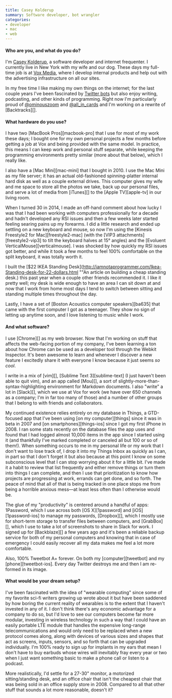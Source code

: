 ```yaml
---
title: Casey Kolderup
summary: Software developer, bot wrangler
categories:
- developer
- mac
- web
---
```


#### Who are you, and what do you do?

I'm [Casey Kolderup](http://casey.kolderup.org/ "Casey's website."), a software developer and internet frequenter. I currently live in New York with my wife and our dog. These days my full-time job is at [Vox Media](http://www.voxmedia.com/ "The Vox Media website."), where I develop internal products and help out with the advertising infrastructure on all our sites.

In my free time I like making my own things on the internet; for the last couple years I've been fascinated by [Twitter bots](http://twitter.com/ckolderup/lists/bots-by-me "A Twitter list of Casey's bots.") but also enjoy writing, podcasting, and other kinds of programming. Right now I'm particularly proud of [@ominouszoom](http://twitter.com/ominouszoom "The @ominouszoom Twitter bot.") and [@all\_in\_cards](http://twitter.com/all_in_cards "The @all_in_cards Twitter bot.") and I'm working on a rewrite of [Backtracks][].

#### What hardware do you use?

I have two [MacBook Pros][macbook-pro] that I use for most of my work these days; I bought one for my own personal projects a few months before getting a job at Vox and being provided with the same model. In practice, this means I can keep work and personal stuff separate, while keeping the programming environments pretty similar (more about that below), which I really like.

I also have a [Mac Mini][mac-mini] that I bought in 2010. I use the Mac Mini as my file server; it has an actual old-fashioned spinning-platter internal hard disk as well as a couple external drives. This computer gives my wife and me space to store all the photos we take, back up our personal files, and serve a lot of media from [iTunes][] to the [Apple TV][apple-tv] in our living room.

When I turned 30 in 2014, I made an off-hand comment about how lucky I was that I had been working with computers professionally for a decade and hadn't developed any RSI issues and then a few weeks later started feeling searing pains up my forearms. I did a little research and ended up settling on a new keyboard and mouse, so now I'm using the [Kinesis Freestyle2 for Mac][freestyle2-mac] (with the [VIP3 attachments][freestyle2-vip3] to tilt the keyboard halves at 15° angles) and the [Evoluent VerticalMouse][verticalmouse]. I was shocked by how quickly my RSI issues got better, and while it took a few months to feel 100% comfortable on the split keyboard, it was totally worth it.

I built the [$22 IKEA Standing Desk](http://iamnotaprogrammer.com/Ikea-Standing-desk-for-22-dollars.html ""An article on building a cheap standing desk.) this past year when a couple other friends recommended it. I like it pretty well; my desk is wide enough to have an area I can sit down at and now that I work from home most days I tend to switch between sitting and standing multiple times throughout the day.

Lastly, I have a set of [Boston Acoustics computer speakers][ba635] that came with the first computer I got as a teenager. They show no sign of letting up anytime soon, and I love listening to music while I work.

#### And what software?

I use [Chrome][] as my web browser. Now that I'm working on stuff that affects the web-facing portion of my company, I've been learning a ton about how Chrome can be used as a developer tool through the Webkit Inspector. It's been awesome to learn and whenever I discover a new feature I excitedly share it with everyone I know because it just seems *so cool*.

I write in a mix of [vim][], [Sublime Text 3][sublime-text] (I just haven't been able to quit vim), and an app called [Mou][], a sort of slightly-more-than-syntax-highlighting environment for Markdown documents. I also "write" a lot in [Slack][], which we use at Vox for work (we have over 650 channels as a company; I'm in far too many of those) and a number of other groups that I belong to with friends and collaborators.

My continued existence relies entirely on my database in Things, a GTD-focused app that I've been using [on my computer][things] since it was in beta in 2007 and [on smartphones][things-ios] since I got my first iPhone in 2008. I ran some stats recently on the database files the app uses and found that I had logged almost 10,000 items in the app since I started using it (and thankfully I've marked completed or canceled all but 100 or so of them!). When something occurs to me in my personal life or my work that I don't want to lose track of, I drop it into my Things Inbox as quickly as I can, in part so that I don't forget it but also because at this point I know on some subconscious level that I can stop worrying about it for a little bit. I've made it a habit to review that list frequently and either remove things or turn them into things I can complete, and then I use that prioritization to know how projects are progressing at work, errands can get done, and so forth. The peace of mind that all of that is being tracked in one place stops me from being a horrible anxious mess—at least less often than I otherwise would be.

The glue of my "productivity" is centered around a handful of apps: 1Password, which I use across both [OS X][1password] and [iOS][1password-ios] to manage my passwords, [Dropbox][], which I mostly use for short-term storage to transfer files between computers, and [GrabBox][], which I use to take a lot of screenshots to share in Slack for work. I signed up for [Backblaze][] a few years ago and it's been a reliable backup service for both of my personal computers and knowing that in case of emergency I could easily recover all my data makes me feel a lot more comfortable.

Also, 100% Tweetbot A+ forever. On both my [computer][tweetbot] and my [phone][tweetbot-ios]. Every day Twitter destroys me and then I am re-formed in its image.

#### What would be your dream setup?

I've been fascinated with the idea of "wearable computing" since some of my favorite sci-fi writers growing up wrote about it but have been saddened by how boring the current reality of wearables is to the extent that I haven't invested in any of it. I don't think there's any economic advantage for a company to do so, but I'd love to see our computers become far more modular, investing in wireless technology in such a way that I could have an easily portable LTE module that handles the expensive long-range telecommunications and would only need to be replaced when a new protocol comes along, along with devices of various sizes and shapes that act as screens, inputs, sensors, and so forth that can be upgraded individually. I'm 100% ready to sign up for implants in my ears that mean I don't have to buy earbuds whose wires will inevitably fray every year or two when I just want something basic to make a phone call or listen to a podcast.

More realistically, I'd settle for a 27-30" monitor, a motorized sitting/standing desk, and an office chair that isn't the cheapest chair that was being sold in an office supply store in 2008. Compared to all that other stuff that sounds a lot more reasonable, doesn't it?